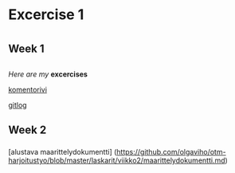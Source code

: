 # Excercise 1 <h1>

## Week 1 <h2>

*Here are my* **excercises**


[komentorivi](https://github.com/olgaviho/otm-harjoitustyo/blob/master/laskarit/komentorivi.txt)


[gitlog](https://github.com/olgaviho/otm-harjoitustyo/blob/master/laskarit/viikko1/gitlog.txt)

## Week 2 <h3>

[alustava maarittelydokumentti] (https://github.com/olgaviho/otm-harjoitustyo/blob/master/laskarit/viikko2/maarittelydokumentti.md)

